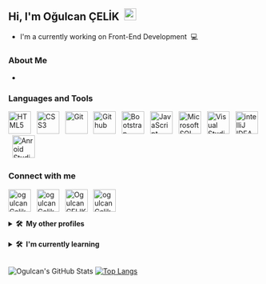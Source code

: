 ## Hi, I'm Oğulcan ÇELİK &nbsp;<img src="https://media.giphy.com/media/hvRJCLFzcasrR4ia7z/giphy.gif" width="24px" height="24px">

- I'm a currently working on Front-End Development &nbsp;💻

### About Me

- 

### Languages and Tools

<p align="left">
<img src="https://cdn.jsdelivr.net/gh/devicons/devicon/icons/html5/html5-original.svg" width="45" height="45" title="HTML5" /> &nbsp;
<img src="https://cdn.jsdelivr.net/gh/devicons/devicon/icons/css3/css3-original.svg" height="45" width="45" title="CSS3"/> &nbsp;
<img src="https://cdn.jsdelivr.net/gh/devicons/devicon/icons/git/git-original.svg" height="45" width="45" title="Git"/> &nbsp;
<img src="https://cdn.jsdelivr.net/gh/devicons/devicon/icons/github/github-original.svg" height="45" width="45" title="Github"/> &nbsp;          
<img src="https://cdn.jsdelivr.net/gh/devicons/devicon/icons/bootstrap/bootstrap-original-wordmark.svg" height="45" width="45" title="Bootstrap" /> &nbsp;
<img src="https://cdn.jsdelivr.net/gh/devicons/devicon/icons/javascript/javascript-original.svg" height="45" width="45" title="JavaScript"/> &nbsp;
<img src="https://www.svgrepo.com/show/303229/microsoft-sql-server-logo.svg" width="45" height="45" title="Microsoft SQL Server"/> &nbsp;
<img src="https://cdn.jsdelivr.net/gh/devicons/devicon/icons/vscode/vscode-original.svg" height="45" width="45" title="Visual Studio Code"/> &nbsp;
<img src="https://cdn.jsdelivr.net/gh/devicons/devicon/icons/intellij/intellij-original.svg" height="45" width="45" title="intelliJ IDEA"/> &nbsp;
<img src="https://cdn.jsdelivr.net/gh/devicons/devicon/icons/androidstudio/androidstudio-original.svg" height="45" width="45" title="Anroid Studio" /> &nbsp;
          
### Connect with me

<p align="left">
<a href="mailto:ogulcan.celik24@gmail.com" target="_blank"><img align="center" src="https://img.icons8.com/color/96/undefined/gmail-new.png" alt="ogulcanCelik" title="Send Mail" height="45" width="45" /></a> &nbsp;          
<a href="https://www.linkedin.com/in/cancelik24/" target="_blank"><img align="center" src="https://img.icons8.com/color/96/undefined/linkedin.png" alt="ogulcanCelik" title="Oğulcan ÇELİK's Linkedin Profile" height="45" width="45" /></a> &nbsp;
<a href="https://twitter.com/Cnclk24" target="_blank"><img align="center" src="https://img.icons8.com/color/96/undefined/twitter-squared.png" title="Ogulcan CELIK's Twitter Profile" height="45" width="45" /></a> &nbsp;           
<a href="https://www.instagram.com/ogulcancelik.24/" target="_blank"><img align="center" src="https://img.icons8.com/fluency/48/undefined/instagram-new.png" alt="ogulcanCelik" title="Ogulcan CELIK's Instagram Profile" height="45" width="45" /></a> &nbsp;   
          
<br>          
<details>
  <summary><b>🛠️&nbsp;&nbsp;My&nbsp;other&nbsp;profiles</b></summary>
  <br/>           
          <a href="https://www.hackerrank.com/ogulcan_celik24" target="_blank"><img align="center" src="https://img.icons8.com/external-tal-revivo-color-tal-revivo/96/undefined/external-hackerrank-is-a-technology-company-that-focuses-on-competitive-programming-logo-color-tal-revivo.png" alt="oğulcanÇelik" title="Ogulcan Celik's HackerRank Profile" height="45" width="45" /></a> &nbsp;       
          <a href="https://stackoverflow.com/users/19294952/o%c4%9fulcan-%c3%87el%c4%b0k" target="_blank"><img align="center" src="https://raw.githubusercontent.com/rahuldkjain/github-profile-readme-generator/master/src/images/icons/Social/stack-overflow.svg" alt="19294952" title="Ogulcan CELIK's Stack Overflow Profile" height="45" width="45" /></a> &nbsp;          
          
          
</details>
<br>          
<details>
  <summary><b>🛠️&nbsp;&nbsp;I'm&nbsp;currently&nbsp;learning</b></summary>
  <br/>  
  <p align="left">
          <img src="https://cdn.jsdelivr.net/gh/devicons/devicon/icons/react/react-original-wordmark.svg" width="45" height="45" /> 
          <img src="https://cdn.jsdelivr.net/gh/devicons/devicon/icons/php/php-original.svg" width="45" height="45" />  
          <img src="https://cdn.jsdelivr.net/gh/devicons/devicon/icons/csharp/csharp-original.svg" width="45" height="45" /> 
          <img src="https://cdn.jsdelivr.net/gh/devicons/devicon/icons/redux/redux-original.svg" width="45" height="45" /> 
          <img src="https://cdn.jsdelivr.net/gh/devicons/devicon/icons/angularjs/angularjs-original.svg" width="45" height="45" /> 
          <img src="https://cdn.jsdelivr.net/gh/devicons/devicon/icons/graphql/graphql-plain.svg" width="45" height="45" />           
          <img src="https://cdn.jsdelivr.net/gh/devicons/devicon/icons/postgresql/postgresql-original.svg" width="45" height="45"/> 
          <img src="https://cdn.jsdelivr.net/gh/devicons/devicon/icons/kotlin/kotlin-original.svg" width="45" height="45" />
            
</details>

<br>          

![Ogulcan's GitHub Stats](https://github-readme-stats.vercel.app/api?username=CanCelik24&theme=dark&show_icons=true) [![Top Langs](https://github-readme-stats.vercel.app/api/top-langs/?username=CanCelik24&layout=compact)](https://github.com/CanCelik24/github-readme-stats)

